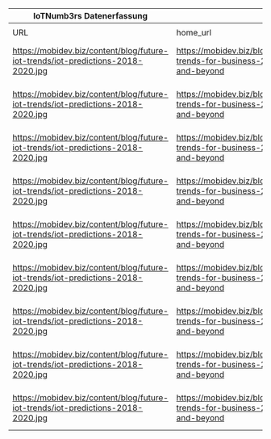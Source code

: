 |IoTNumb3rs Datenerfassung|||||||||||
| ---- | ---- | ---- | ---- | ---- | ---- | ---- | ---- | ---- | ---- | ---- |
||||||||||||
|URL|home_url|filename|device_class|device_count|market_class|market_volume|prognosis_year|publication_year|authorship_class|Dropbox folder|
|https://mobidev.biz/content/blog/future-iot-trends/iot-predictions-2018-2020.jpg|https://mobidev.biz/blog/iot-trends-for-business-2018-and-beyond|file33_iot-predictions-2018-2020.jpg|device|8700000000|||2012|2018|company (Blog)|Pattoho/20181122-1800|
|https://mobidev.biz/content/blog/future-iot-trends/iot-predictions-2018-2020.jpg|https://mobidev.biz/blog/iot-trends-for-business-2018-and-beyond|file33_iot-predictions-2018-2020.jpg|device|11200000000|||2013|||Pattoho/20181122-1800|
|https://mobidev.biz/content/blog/future-iot-trends/iot-predictions-2018-2020.jpg|https://mobidev.biz/blog/iot-trends-for-business-2018-and-beyond|file33_iot-predictions-2018-2020.jpg|device|14200000000|||2014|||Pattoho/20181122-1800|
|https://mobidev.biz/content/blog/future-iot-trends/iot-predictions-2018-2020.jpg|https://mobidev.biz/blog/iot-trends-for-business-2018-and-beyond|file33_iot-predictions-2018-2020.jpg|device|18200000000|||2015|||Pattoho/20181122-1800|
|https://mobidev.biz/content/blog/future-iot-trends/iot-predictions-2018-2020.jpg|https://mobidev.biz/blog/iot-trends-for-business-2018-and-beyond|file33_iot-predictions-2018-2020.jpg|device|22900000000|||2016|||Pattoho/20181122-1800|
|https://mobidev.biz/content/blog/future-iot-trends/iot-predictions-2018-2020.jpg|https://mobidev.biz/blog/iot-trends-for-business-2018-and-beyond|file33_iot-predictions-2018-2020.jpg|device|28400000000|||2017|||Pattoho/20181122-1800|
|https://mobidev.biz/content/blog/future-iot-trends/iot-predictions-2018-2020.jpg|https://mobidev.biz/blog/iot-trends-for-business-2018-and-beyond|file33_iot-predictions-2018-2020.jpg|device|34800000000|||2018|||Pattoho/20181122-1800|
|https://mobidev.biz/content/blog/future-iot-trends/iot-predictions-2018-2020.jpg|https://mobidev.biz/blog/iot-trends-for-business-2018-and-beyond|file33_iot-predictions-2018-2020.jpg|device|42100000000|||2019|||Pattoho/20181122-1800|
|https://mobidev.biz/content/blog/future-iot-trends/iot-predictions-2018-2020.jpg|https://mobidev.biz/blog/iot-trends-for-business-2018-and-beyond|file33_iot-predictions-2018-2020.jpg|device|50100000000|||2020|||Pattoho/20181122-1800|
